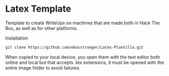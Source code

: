 # Latex Template
Template to create WriteUps on machines that are made both in Hack The Box, as well as for other platforms.

Installation

```sh
git clone https://github.com/whosstranger/Latex-Plantilla.git
```
        
When copied to your local device, you open them with the text editor both online and local but that accepts .tex extensions, it must be opened with the entire image folder to avoid failures.

    
